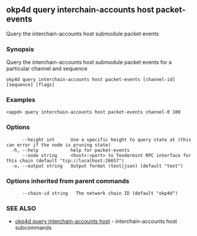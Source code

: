 ## okp4d query interchain-accounts host packet-events

Query the interchain-accounts host submodule packet events

### Synopsis

Query the interchain-accounts host submodule packet events for a particular channel and sequence

```
okp4d query interchain-accounts host packet-events [channel-id] [sequence] [flags]
```

### Examples

```
<appd> query interchain-accounts host packet-events channel-0 100
```

### Options

```
      --height int      Use a specific height to query state at (this can error if the node is pruning state)
  -h, --help            help for packet-events
      --node string     <host>:<port> to Tendermint RPC interface for this chain (default "tcp://localhost:26657")
  -o, --output string   Output format (text|json) (default "text")
```

### Options inherited from parent commands

```
      --chain-id string   The network chain ID (default "okp4d")
```

### SEE ALSO

* [okp4d query interchain-accounts host](okp4d_query_interchain-accounts_host.md)	 - interchain-accounts host subcommands

